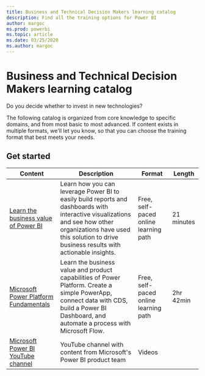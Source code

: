 ```yaml
---
title: Business and Technical Decision Makers learning catalog
description: Find all the training options for Power BI
author: margoc
ms.prod: powerbi
ms.topic: article
ms.date: 03/25/2020
ms.author: margoc
---
```


# Business and Technical Decision Makers learning catalog

Do you decide whether to invest in new technologies? 

The following catalog is organized from core knowledge to specific domains, and from most basic to most advanced. If content exists in multiple formats, we'll let you know, so that you can choose the training format that best meets your needs. 

## Get started<a name="get-started"></a>
| Content  | Description  | Format  | Length     |
|---------------------------------------------------------------------------------------------------------------|------------------------------------------------------------------------------------------------------------------------------------------------------------------------------------------------------------------------|---------------------------------------|------------|
| [Learn the business value of Power BI](https://docs.microsoft.com/learn/modules/introduction-power-bi/) | Learn how you can leverage Power BI to easily build reports and dashboards with interactive visualizations and see how other organizations have used this solution to drive business results with actionable insights. | Free, self-paced online learning path | 21 minutes |
| [Microsoft Power Platform Fundamentals](https://docs.microsoft.com/learn/paths/power-plat-fundamentals/)      | Learn the business value and product capabilities of Power Platform. Create a simple PowerApp, connect data with CDS, build a Power BI Dashboard, and automate a process with Microsoft Flow.                          | Free, self-paced online learning path | 2hr 42min  |
| [Microsoft Power BI YouTube channel](https://www.youtube.com/user/mspowerbi/videos)  | YouTube channel with content from Microsoft's Power BI product team  | Videos   |            |

